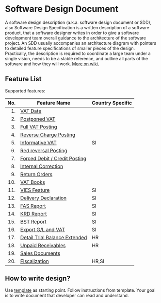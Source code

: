 # Software Design Document

A software design description (a.k.a. software design document or SDD), also Software Design Specification is a written description of a software product, that a software designer writes in order to give a software development team overall guidance to the architecture of the software project. An SDD usually accompanies an architecture diagram with pointers to detailed feature specifications of smaller pieces of the design. Practically, the description is required to coordinate a large team under a single vision, needs to be a stable reference, and outline all parts of the software and how they will work. [More on wiki.](https://en.wikipedia.org/wiki/Software_design_description)

## Feature List

Supported features:

No.|Feature Name|Country Specific
--:|------------|----------------
1.|[VAT Date](features/VATDate.md)|
2.|[Postponed VAT](features/PostponedVAT.md)|
3.|[Full VAT Posting](features/FullVATPorting.md)|
4.|[Reverse Charge Posting](features/ReverseChargePosting.md)|
5.|[Informative VAT](features/InformativeVAT.md)|SI
6.|[Red reversal Posting](features/RedReversalPosting.md)|
7.|[Forced Debit / Credit Posting](features/ForcedDebitCreditPosting.md)|
8.|[Internal Correction](features/InternalCorrection.md)|
9.|[Return Orders](features/ReturnOrders.md)|
10.|[VAT Books](features/VATBooks.md)|
11.|[VIES Feature](features/VIES.md)|SI
12.|[Delivery Declaration](features/DeliveryDeclaration.md)|SI
13.|[FAS Report](features/FAS.md)|SI
14.|[KRD Report](features/KDR.md)|SI
15.|[BST Report](features/BST.md)|SI
16.|[Export G/L and VAT](features/ExportGLandVAT.md)|SI
17.|[Detail Trial Balance Extended](features/DetailTrialBalanceExtended.md)|HR
18.|[Unpaid Receivables](features/UnpaidReceivables.md)|HR
19.|[Sales Documents](features/SalesDocuments.md)|
20.|[Fiscalization](features/Fiscalization.md)|HR,SI

## How to write design?

Use [template](template/Template.md) as starting point. Follow instructions from template. Your goal is to write document that developer can read and understand. 
